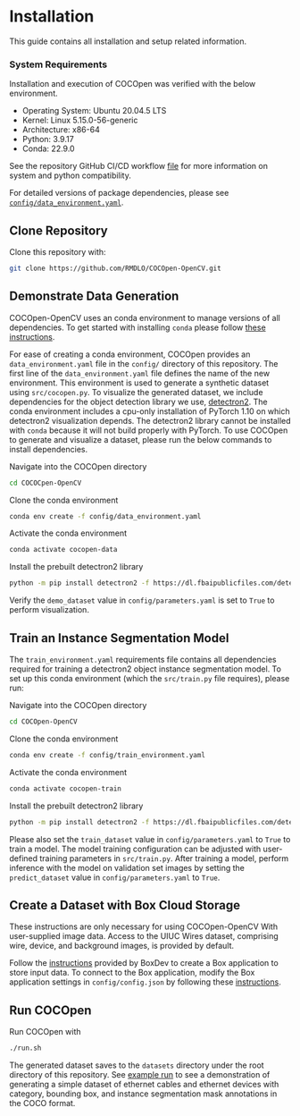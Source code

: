 # **Installation**

This guide contains all installation and setup related information.

### **System Requirements**

Installation and execution of COCOpen was verified with the below environment.
- Operating System: Ubuntu 20.04.5 LTS
- Kernel: Linux 5.15.0-56-generic
- Architecture: x86-64
- Python: 3.9.17
- Conda: 22.9.0

See the repository GitHub CI/CD workflow [file](https://github.com/RMDLO/COCOpen-OpenCV/blob/main/.github/workflows/env.yaml) for more information on system and python compatibility.

For detailed versions of package dependencies, please see [`config/data_environment.yaml`](https://github.com/RMDLO/COCOpen-OpenCV/blob/main/config/data_environment.yaml).

## **Clone Repository**

Clone this repository with:

```bash
git clone https://github.com/RMDLO/COCOpen-OpenCV.git
```

## **Demonstrate Data Generation**

COCOpen-OpenCV uses an conda environment to manage versions of all dependencies. To get started with installing `conda` please follow [these instructions](https://conda.io/projects/conda/en/latest/user-guide/getting-started.html).

For ease of creating a conda environment, COCOpen provides an `data_environment.yaml` file in the `config/` directory of this repository. The first line of the `data_environment.yaml` file defines the name of the new environment. This environment is used to generate a synthetic dataset using `src/cocopen.py`. To visualize the generated dataset, we include dependencies for the object detection library we use, [detectron2](https://github.com/facebookresearch/detectron2). The conda environment includes a cpu-only installation of PyTorch 1.10 on which detectron2 visualization depends. The detectron2 library cannot be installed with `conda` because it will not build properly with PyTorch. To use COCOpen to generate and visualize a dataset, please run the below commands to install dependencies.

Navigate into the COCOpen directory

```bash
cd COCOCpen-OpenCV
```

Clone the conda environment

```bash
conda env create -f config/data_environment.yaml
```

Activate the conda environment

```bash
conda activate cocopen-data
```

Install the prebuilt detectron2 library
```bash
python -m pip install detectron2 -f https://dl.fbaipublicfiles.com/detectron2/wheels/cpu/torch1.10/index.html
```

Verify the `demo_dataset` value in `config/parameters.yaml` is set to `True` to perform visualization.

## **Train an Instance Segmentation Model**

The `train_environment.yaml` requirements file contains all dependencies required for training a detectron2 object instance segmentation model. To set up this conda environment (which the `src/train.py` file requires), please run:

Navigate into the COCOpen directory

```bash
cd COCOpen-OpenCV
```

Clone the conda environment

```bash
conda env create -f config/train_environment.yaml
```

Activate the conda environment

```bash
conda activate cocopen-train
```

Install the prebuilt detectron2 library

```bash
python -m pip install detectron2 -f https://dl.fbaipublicfiles.com/detectron2/wheels/cu113/torch1.10/index.html
```

Please also set the `train_dataset` value in `config/parameters.yaml` to `True` to train a model. The model training configuration can be adjusted with user-defined training parameters in `src/train.py`. After training a model, perform inference with the model on validation set images by setting the `predict_dataset` value in `config/parameters.yaml` to `True`.

## **Create a Dataset with Box Cloud Storage**

These instructions are only necessary for using COCOpen-OpenCV With user-supplied image data. Access to the UIUC Wires dataset, comprising wire, device, and background images, is provided by default.

Follow the [instructions](https://github.com/box/box-python-sdk) provided by BoxDev to create a Box application to store input data. To connect to the Box application, modify the Box application settings in `config/config.json` by following these [instructions](https://developer.box.com/guides/authentication/jwt/jwt-setup/#generate-a-keypair-recommended).

## **Run COCOpen**

Run COCOpen with

```bash
./run.sh
```

The generated dataset saves to the `datasets` directory under the root directory of this repository. See [example run](https://github.com/RMDLO/COCOpen-OpenCV/blob/main/docs/EXAMPLE_RUN.md) to see a demonstration of generating a simple dataset of ethernet cables and ethernet devices with category, bounding box, and instance segmentation mask annotations in the COCO format.

